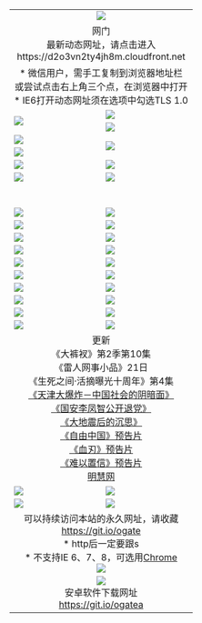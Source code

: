 ﻿<table>
  <tr></tr>
  <tr><td colspan=2 align=center><img src="https://cloud.githubusercontent.com/assets/11880933/13434984/f430fae2-e012-11e5-814f-c2df1e82b247.jpg" /></td></tr>
  <tr><td colspan=2 align=center>网门<br>最新动态网址，请点击进入
<br>https://d2o3vn2ty4jh8m.cloudfront.net
    </td>
  </tr>
  <tr>
    <td colspan=2 align=center>* 微信用户，需手工复制到浏览器地址栏<br>或尝试点击右上角三个点，在浏览器中打开
    <br>* IE6打开动态网址须在选项中勾选TLS 1.0</td>
  </tr>
  <tr>
    <td rowspan=2><a href="https://d2o3vn2ty4jh8m.cloudfront.net/ogUP.aspx?name=11DKC.mp4&list=11DKC" target="_blank"><img src="https://d2o3vn2ty4jh8m.cloudfront.net/Up/11DKC1.jpg" /></a></td> 
    <td><div><a href="https://d2o3vn2ty4jh8m.cloudfront.net/ogUP.aspx?name=LRWS.mp4&list=LRWS" target="_blank"><img src="https://d2o3vn2ty4jh8m.cloudfront.net/Up/LRWS.jpg" /></a></td>
   </tr>
  <tr>
    <td><a href="https://d2o3vn2ty4jh8m.cloudfront.net/ogNiceVedio.aspx" target="_blank"><img src="https://d2o3vn2ty4jh8m.cloudfront.net/Up/11TGKDY.jpg" /></a></td>
  </tr>
  <tr>
    <td><a href="https://d2o3vn2ty4jh8m.cloudfront.net/ogUP.aspx?name=JQR.mp4&count=2" target="_blank"><img src="https://d2o3vn2ty4jh8m.cloudfront.net/Up/JQR.jpg" /></a></td>   
    <td rowspan=2><a href="https://d2o3vn2ty4jh8m.cloudfront.net/ogUP.aspx?name=JP.mp4&count=9" target="_blank"><img src="https://d2o3vn2ty4jh8m.cloudfront.net/Up/JP.jpg" /></td>
  </tr>
  <tr>
    <td><a href="https://d2o3vn2ty4jh8m.cloudfront.net/ogUP.aspx?name=WH.mp4" target="_blank"><img src="https://d2o3vn2ty4jh8m.cloudfront.net/Up/WH.jpg" /></a></td>
  </tr>
  <tr>
    <td><a href="https://d2o3vn2ty4jh8m.cloudfront.net/ogUP.aspx?name=SSZJ.mp4&list=SSZJ" target="_blank"><img src="https://d2o3vn2ty4jh8m.cloudfront.net/Up/SSZJ.jpg" /></a></td>
    <td><a href="https://d2o3vn2ty4jh8m.cloudfront.net/ogUP.aspx?name=1XQK.mp4&count=13" target="_blank"><img src="https://d2o3vn2ty4jh8m.cloudfront.net/Up/1XQK.jpg" /></a</td>
  </tr>
  <tr>
    <td><a href="https://d2o3vn2ty4jh8m.cloudfront.net/ogUP.aspx?name=ZY.mp4&count=2015|16" target="_blank"><img src="https://d2o3vn2ty4jh8m.cloudfront.net/Up/ZY.jpg" /></a</td>
    <td><a href="https://d2o3vn2ty4jh8m.cloudfront.net/ogUP.aspx?name=XTFY.mp4&count=B|2,A|24" target="_blank"><img src="https://d2o3vn2ty4jh8m.cloudfront.net/Up/XTFY.jpg" /></a></td>
  </tr>
  <tr height="40">
  </tr>
  <tr>
    <td><a href="https://d2o3vn2ty4jh8m.cloudfront.net/ogUP.aspx?name=4SQQ.mp4&list=4SQQ" target="_blank"><img src="https://d2o3vn2ty4jh8m.cloudfront.net/Up/4SQQ0.jpg"/></a></td>
    <td><a href="https://d2o3vn2ty4jh8m.cloudfront.net/ogUP.aspx?name=4SHQ.mp4&list=4SHQ" target="_blank"><img src="https://d2o3vn2ty4jh8m.cloudfront.net/Up/4SHQ0.jpg"/></a></td>
  </tr>
  <tr>
    <td><a href="https://d2o3vn2ty4jh8m.cloudfront.net/ogUP.aspx?name=4SZG.mp4&list=4SZG" target="_blank"><img src="https://d2o3vn2ty4jh8m.cloudfront.net/Up/4SZG0.jpg"/></a></td>
    <td><a href="https://d2o3vn2ty4jh8m.cloudfront.net/ogUP.aspx?name=4SDJ.mp4&list=4SDJ" target="_blank"><img src="https://d2o3vn2ty4jh8m.cloudfront.net/Up/4SDJ0.jpg"/></a></td>
  </tr>
  <tr>
    <td><a href="https://d2o3vn2ty4jh8m.cloudfront.net/ogUP.aspx?name=4SGX.mp4&list=4SGX" target="_blank"><img src="https://d2o3vn2ty4jh8m.cloudfront.net/Up/4SGX0.jpg"/></a></td>
    <td><a href="https://d2o3vn2ty4jh8m.cloudfront.net/ogUP.aspx?name=4SHD.mp4&list=4SHD" target="_blank"><img src="https://d2o3vn2ty4jh8m.cloudfront.net/Up/4SHD0.jpg"/></a></td>
  </tr>
  <tr>
    <td><a href="https://d2o3vn2ty4jh8m.cloudfront.net/ogUP.aspx?name=4CTX.mp4&list=4CTX" target="_blank"><img src="https://d2o3vn2ty4jh8m.cloudfront.net/Up/4CTX0.jpg"/></a></td>
    <td><a href="https://d2o3vn2ty4jh8m.cloudfront.net/ogUP.aspx?name=4CWZ.mp4&list=4CWZ" target="_blank"><img src="https://d2o3vn2ty4jh8m.cloudfront.net/Up/4CWZ0.jpg"/></a></td>
  </tr>
  <tr>
    <td><a href="https://d2o3vn2ty4jh8m.cloudfront.net/onUP.aspx?name=https://d25hxnyejux8es.cloudfront.net/" target="_blank"><img src="https://d2o3vn2ty4jh8m.cloudfront.net/Up/0DTW.jpg"/></a></td>
    <td><a href="https://d2o3vn2ty4jh8m.cloudfront.net/onUP.aspx?name=https://d240ns8up8earz.cloudfront.net/acenter/" target="_blank"><img src="https://d2o3vn2ty4jh8m.cloudfront.net/Up/0TDW.jpg" /></a></td>
  </tr>
  <tr>
    <td><a href="https://d2o3vn2ty4jh8m.cloudfront.net/onUP.aspx?name=https://d4508d6vomz2p.cloudfront.net/gb/nsc413.htm" target="_blank"><img src="https://d2o3vn2ty4jh8m.cloudfront.net/Up/0DJY.jpg" /></a></td>
    <td><a href="https://d2o3vn2ty4jh8m.cloudfront.net/onUP.aspx?name=https://d3bxwq7vzudb5l.cloudfront.net/xtr/gb/prog204.html" target="_blank"><img src="https://d2o3vn2ty4jh8m.cloudfront.net/Up/0XTR.jpg" /></a></td>
  </tr>
  <tr>
    <td><a href="https://d2o3vn2ty4jh8m.cloudfront.net/onUP.aspx?name=https://d3aj00iefsmfgc.cloudfront.net/" target="_blank"><img src="https://d2o3vn2ty4jh8m.cloudfront.net/Up/0MHW.jpg" /></a></td>
    <td><a href="https://d2o3vn2ty4jh8m.cloudfront.net/onUP.aspx?name=https://d1sbg9daat0zu5.cloudfront.net/" target="_blank"><img src="https://d2o3vn2ty4jh8m.cloudfront.net/Up/0ZJW.jpg" /></a></td>
  </tr>
  <tr>
    <td><a href="https://d2o3vn2ty4jh8m.cloudfront.net/ogUP.aspx?name=0FG.zip" target="_blank"><img src="https://d2o3vn2ty4jh8m.cloudfront.net/Up/0FG.jpg" /></a></td>
    <td><a href="https://d2o3vn2ty4jh8m.cloudfront.net/ogUP.aspx?name=0FGA.apk" target="_blank"><img src="https://d2o3vn2ty4jh8m.cloudfront.net/Up/0FGA.jpg" /></a></td>
  </tr>
  <tr>
    <td><a href="https://d2o3vn2ty4jh8m.cloudfront.net/ogUP.aspx?name=0U.zip" target="_blank"><img src="https://d2o3vn2ty4jh8m.cloudfront.net/Up/0U.jpg" /></a></td>
    <td><a href="https://d2o3vn2ty4jh8m.cloudfront.net/ogUP.aspx?name=0UA.apk" target="_blank"><img src="https://d2o3vn2ty4jh8m.cloudfront.net/Up/0UA.jpg" /></a></td>
  </tr>
  <tr>
    <td><a href="https://d2o3vn2ty4jh8m.cloudfront.net/ogUP.aspx?name=0iPPOTV.zip" target="_blank"><img src="https://d2o3vn2ty4jh8m.cloudfront.net/Up/0iPPOTV.jpg" /></a></td>
    <td><a href="https://d2o3vn2ty4jh8m.cloudfront.net/ogUP.aspx?name=0iNTD.apk" target="_blank"><img src="https://d2o3vn2ty4jh8m.cloudfront.net/Up/0iNTD.jpg" /></a></td>
  </tr>
  <tr>
    <td colspan=2 align=center>更新<br>
      《大裤衩》第2季第10集<br>
      《雷人网事小品》21日<br>
      《生死之间·活摘曝光十周年》第4集</a><br>
      <a href="https://d2o3vn2ty4jh8m.cloudfront.net/ogUP.aspx?name=4TJDBZ.mp4" target="_blank">《天津大爆炸－中国社会的阴暗面》</a><br>
      <a href="https://d2o3vn2ty4jh8m.cloudfront.net/ogUP.aspx?name=4LFZ.mp4" target="_blank">《国安李凤智公开退党》</a><br>
      <a href="https://d2o3vn2ty4jh8m.cloudfront.net/ogUP.aspx?name=4DDZHDCS.mp4" target="_blank">《大地震后的沉思》</a><br>
      <a href="https://d2o3vn2ty4jh8m.cloudfront.net/ogUP.aspx?name=11ZYZG0.mp4" target="_blank">《自由中国》预告片</a><br>
      <a href="https://d2o3vn2ty4jh8m.cloudfront.net/ogUP.aspx?name=11XR.mp4" target="_blank">《血刃》预告片</a><br>
      <a href="https://d2o3vn2ty4jh8m.cloudfront.net/ogUP.aspx?name=11NYZX.mp4&count=2" target="_blank">《难以置信》预告片</a><br>
      <a href="https://d2o3vn2ty4jh8m.cloudfront.net/onUP.aspx?name=https://www.minghui.org/" target="_blank">明慧网</a></td>
    </td>
  </tr>
  <tr>
    <td><a href="https://d2o3vn2ty4jh8m.cloudfront.net/ogNice.aspx" target="_blank"><img src="https://cloud.githubusercontent.com/assets/11880933/13720378/f84bb392-e841-11e5-8739-815049dd6ff8.jpg" /></a></td>
    <td><a href="https://d2o3vn2ty4jh8m.cloudfront.net/onCO.aspx?ob=600事物&op=增删改&args=WH1~%23类型6新闻%7c%23类型6评论&mode=" target="_blank"><img src="https://cloud.githubusercontent.com/assets/11880933/13720380/04d76a16-e842-11e5-8833-e627daa88802.jpg" /></a></td> 
  </tr>
  <tr>
    <td><a href="https://d2o3vn2ty4jh8m.cloudfront.net/ogDY.aspx" target="_blank"><img src="https://cloud.githubusercontent.com/assets/11880933/13720384/11817090-e842-11e5-9571-7dc2f1af9f42.jpg" /></a></td>
    <td><a href="https://d2o3vn2ty4jh8m.cloudfront.net/ogST.aspx" target="_blank"><img src="https://cloud.githubusercontent.com/assets/11880933/13720385/1467ea3c-e842-11e5-86df-c96c9a556aaf.jpg" /></a></td> 
  </tr>
  <!--tr>
    <td colspan=2 align=center>
      <微信可扫描以下临时二维码<br/>https://bit.ly/1mBQHW8<br/><a href="https://d2o3vn2ty4jh8m.cloudfront.net/Up/0WMGDL3.png" target="_blank"><img src="https://d2o3vn2ty4jh8m.cloudfront.net/Up/0WMGD3.png"/></a>
  </tr-->
  <tr>
    <td colspan=2 align=center>可以持续访问本站的永久网址，请收藏<br/><a href="https://git.io/ogate" target="_blank">https://git.io/ogate</a><br/>* http后一定要跟s<br/>* 不支持IE 6、7、8，可选用<a href="http://www.odisk.org/Upload/0ChromePortable.zip">Chrome</a><br/><a href="https://d2o3vn2ty4jh8m.cloudfront.net/Up/0WMGDL2.png" target="_blank"><img src="https://d2o3vn2ty4jh8m.cloudfront.net/Up/0WMGD2.png"/></a></td>
  </tr>
  <tr>
    <td colspan=2 align=center><a href="https://d2o3vn2ty4jh8m.cloudfront.net/ogUP.aspx?name=0oGate.apk" target="_blank"><img src="https://cloud.githubusercontent.com/assets/11880933/13720399/75e143ee-e842-11e5-9f0a-1421f423c80f.jpg" /></a><br>安卓软件下载网址<br><a href="https://git.io/ogatea">https://git.io/ogatea</a></td>
  </tr>
  <!--tr>
    <td colspan=2 align=center>可能失效的动态网址
    </td>
  </tr-->
</table>
